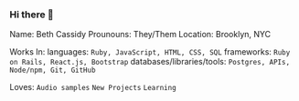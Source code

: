 ### Hi there 👋

Name: Beth Cassidy
Prounouns: They/Them
Location: Brooklyn, NYC

Works In:
languages: `Ruby, JavaScript, HTML, CSS, SQL`
frameworks: `Ruby on Rails, React.js, Bootstrap`
databases/libraries/tools: `Postgres, APIs, Node/npm, Git, GitHub`

Loves:
`Audio samples`
`New Projects`
`Learning`


<!--
**bethpcassidy/bethpcassidy** is a ✨ _special_ ✨ repository because its `README.md` (this file) appears on your GitHub profile.

Here are some ideas to get you started:

- 🔭 I’m currently working on ...
- 🌱 I’m currently learning ...
- 👯 I’m looking to collaborate on ...
- 🤔 I’m looking for help with ...
- 💬 Ask me about ...
- 📫 How to reach me: ...
- 😄 Pronouns: ...
- ⚡ Fun fact: ...
-->

